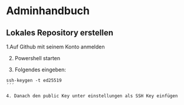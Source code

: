 # Adminhandbuch

## Lokales Repository erstellen

1.Auf Github mit seinem Konto anmelden

2. Powershell starten

3. Folgendes eingeben:
```
ssh-keygen -t ed25519
´´´

4. Danach den public Key unter einstellungen als SSH Key einfügen
